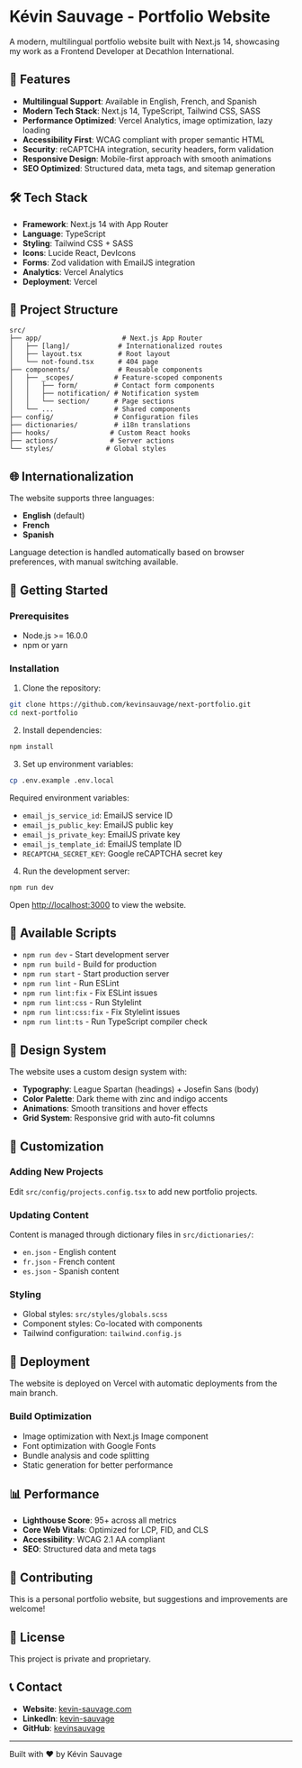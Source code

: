 # Kévin Sauvage - Portfolio Website

A modern, multilingual portfolio website built with Next.js 14, showcasing my work as a Frontend Developer at Decathlon International.

## 🚀 Features

- **Multilingual Support**: Available in English, French, and Spanish
- **Modern Tech Stack**: Next.js 14, TypeScript, Tailwind CSS, SASS
- **Performance Optimized**: Vercel Analytics, image optimization, lazy loading
- **Accessibility First**: WCAG compliant with proper semantic HTML
- **Security**: reCAPTCHA integration, security headers, form validation
- **Responsive Design**: Mobile-first approach with smooth animations
- **SEO Optimized**: Structured data, meta tags, and sitemap generation

## 🛠️ Tech Stack

- **Framework**: Next.js 14 with App Router
- **Language**: TypeScript
- **Styling**: Tailwind CSS + SASS
- **Icons**: Lucide React, DevIcons
- **Forms**: Zod validation with EmailJS integration
- **Analytics**: Vercel Analytics
- **Deployment**: Vercel

## 📁 Project Structure

```
src/
├── app/                    # Next.js App Router
│   ├── [lang]/            # Internationalized routes
│   ├── layout.tsx         # Root layout
│   └── not-found.tsx      # 404 page
├── components/            # Reusable components
│   ├── _scopes/          # Feature-scoped components
│   │   ├── form/         # Contact form components
│   │   ├── notification/ # Notification system
│   │   └── section/      # Page sections
│   └── ...               # Shared components
├── config/               # Configuration files
├── dictionaries/         # i18n translations
├── hooks/               # Custom React hooks
├── actions/             # Server actions
└── styles/             # Global styles
```

## 🌐 Internationalization

The website supports three languages:
- **English** (default)
- **French** 
- **Spanish**

Language detection is handled automatically based on browser preferences, with manual switching available.

## 🚀 Getting Started

### Prerequisites

- Node.js >= 16.0.0
- npm or yarn

### Installation

1. Clone the repository:
```bash
git clone https://github.com/kevinsauvage/next-portfolio.git
cd next-portfolio
```

2. Install dependencies:
```bash
npm install
```

3. Set up environment variables:
```bash
cp .env.example .env.local
```

Required environment variables:
- `email_js_service_id`: EmailJS service ID
- `email_js_public_key`: EmailJS public key
- `email_js_private_key`: EmailJS private key
- `email_js_template_id`: EmailJS template ID
- `RECAPTCHA_SECRET_KEY`: Google reCAPTCHA secret key

4. Run the development server:
```bash
npm run dev
```

Open [http://localhost:3000](http://localhost:3000) to view the website.

## 📝 Available Scripts

- `npm run dev` - Start development server
- `npm run build` - Build for production
- `npm run start` - Start production server
- `npm run lint` - Run ESLint
- `npm run lint:fix` - Fix ESLint issues
- `npm run lint:css` - Run Stylelint
- `npm run lint:css:fix` - Fix Stylelint issues
- `npm run lint:ts` - Run TypeScript compiler check

## 🎨 Design System

The website uses a custom design system with:
- **Typography**: League Spartan (headings) + Josefin Sans (body)
- **Color Palette**: Dark theme with zinc and indigo accents
- **Animations**: Smooth transitions and hover effects
- **Grid System**: Responsive grid with auto-fit columns

## 🔧 Customization

### Adding New Projects

Edit `src/config/projects.config.tsx` to add new portfolio projects.

### Updating Content

Content is managed through dictionary files in `src/dictionaries/`:
- `en.json` - English content
- `fr.json` - French content  
- `es.json` - Spanish content

### Styling

- Global styles: `src/styles/globals.scss`
- Component styles: Co-located with components
- Tailwind configuration: `tailwind.config.js`

## 🚀 Deployment

The website is deployed on Vercel with automatic deployments from the main branch.

### Build Optimization

- Image optimization with Next.js Image component
- Font optimization with Google Fonts
- Bundle analysis and code splitting
- Static generation for better performance

## 📊 Performance

- **Lighthouse Score**: 95+ across all metrics
- **Core Web Vitals**: Optimized for LCP, FID, and CLS
- **Accessibility**: WCAG 2.1 AA compliant
- **SEO**: Structured data and meta tags

## 🤝 Contributing

This is a personal portfolio website, but suggestions and improvements are welcome!

## 📄 License

This project is private and proprietary.

## 📞 Contact

- **Website**: [kevin-sauvage.com](https://www.kevin-sauvage.com)
- **LinkedIn**: [kevin-sauvage](https://www.linkedin.com/in/kevin-sauvage)
- **GitHub**: [kevinsauvage](https://github.com/kevinsauvage)

---

Built with ❤️ by Kévin Sauvage